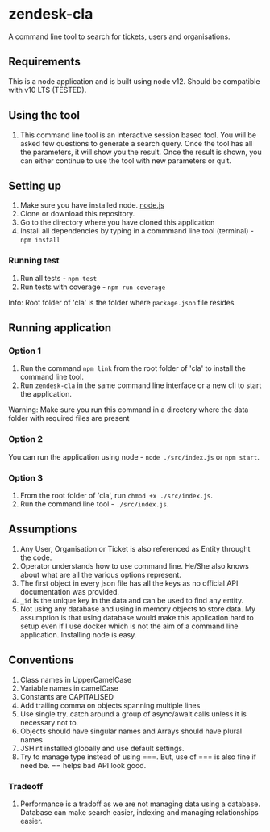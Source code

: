 # zendesk-cla
A command line tool to search for tickets, users and organisations.

## Requirements
This is a node application and is built using node v12. Should be compatible with v10 LTS (TESTED).

## Using the tool
1. This command line tool is an interactive session based tool. You will be asked few questions to generate a search query. Once the tool has all the parameters, it will show you the result. Once the result is shown, you can either continue to use the tool with new parameters or quit.

## Setting up
1. Make sure you have installed node. [node.js](https://nodejs.org/)
2. Clone or download this repository.
3. Go to the directory where you have cloned this application
4. Install all dependencies by typing in a commmand line tool (terminal) - `npm install`

### Running test
1. Run all tests - `npm test`
2. Run tests with coverage - `npm run coverage`

Info: Root folder of 'cla' is the folder where `package.json` file resides

## Running application
### Option 1
1. Run the command `npm link` from the root folder of 'cla' to install the command line tool.
2. Run `zendesk-cla` in the same command line interface or a new cli to start the application.

Warning: Make sure you run this command in a directory where the data folder with required files are present

### Option 2
You can run the application using node - `node ./src/index.js` or `npm start`.

### Option 3
1. From the root folder of 'cla', run `chmod +x ./src/index.js`.
2. Run the command line tool - `./src/index.js`.

## Assumptions
1. Any User, Organisation or Ticket is also referenced as Entity throught the code.
2. Operator understands how to use command line. He/She also knows about what are all the various options represent.
3. The first object in every json file has all the keys as no official API documentation was provided.
4. `_id` is the unique key in the data and can be used to find any entity.
5. Not using any database and using in memory objects to store data. My assumption is that using database would make this application hard to setup even if I use docker which is not the aim of a command line application. Installing node is easy.

## Conventions
1. Class names in UpperCamelCase
2. Variable names in camelCase
3. Constants are CAPITALISED
4. Add trailing comma on objects spanning multiple lines
5. Use single try..catch around a group of async/await calls unless it is necessary not to.
6. Objects should have singular names and Arrays should have plural names
7. JSHint installed globally and use default settings.
8. Try to manage type instead of using ===. But, use of === is also fine if need be. == helps bad API look good.

### Tradeoff
1. Performance is a tradoff as we are not managing data using a database. Database can make search easier, indexing and managing relationships easier.
